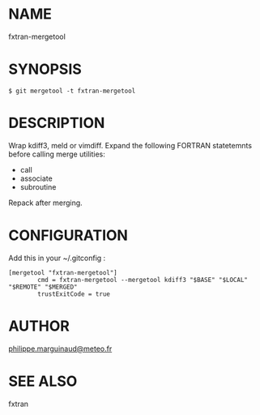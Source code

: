 # NAME

fxtran-mergetool

# SYNOPSIS

    $ git mergetool -t fxtran-mergetool

# DESCRIPTION

Wrap kdiff3, meld or vimdiff. Expand the following FORTRAN statetemnts before calling merge utilities:

- call
- associate
- subroutine

Repack after merging.

# CONFIGURATION

Add this in your ~/.gitconfig :

    [mergetool "fxtran-mergetool"]
            cmd = fxtran-mergetool --mergetool kdiff3 "$BASE" "$LOCAL" "$REMOTE" "$MERGED"
            trustExitCode = true

# AUTHOR

philippe.marguinaud@meteo.fr

# SEE ALSO

fxtran
